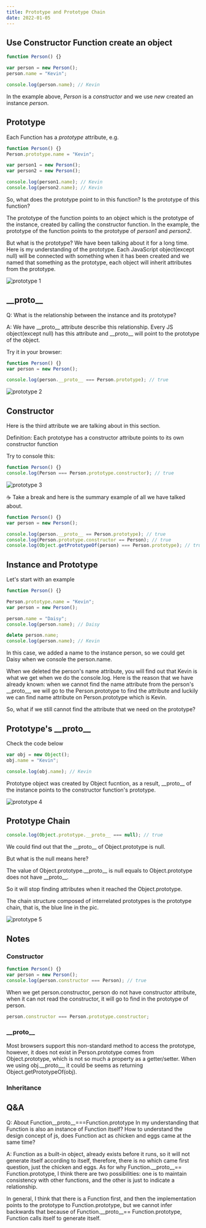 ```yaml
---
title: Prototype and Prototype Chain
date: 2022-01-05
---
```


## Use Constructor Function create an object

```js
function Person() {}

var person = new Person();
person.name = "Kevin";

console.log(person.name); // Kevin
```

In the example above, _Person_ is a _constructor_ and we use _new_ created an instance _person_.

## Prototype

Each Function has a _prototype_ attribute, e.g.

```js
function Person() {}
Person.prototype.name = "Kevin";

var person1 = new Person();
var person2 = new Person();

console.log(person1.name); // Kevin
console.log(person2.name); // Kevin
```

So, what does the prototype point to in this function? Is the prototype of this function?

The prototype of the function points to an object which is the prototype of the instance, created by calling the constructor function. In the example, the prototype of the function points to the prototype of _person1_ and _person2_.

But what is the prototype? We have been talking about it for a long time. Here is my understanding of the prototype. Each JavaScript object(except null) will be connected with something when it has been created and we named that something as the prototype, each object will inherit attributes from the prototype.

![prototype 1](../images/prototype1.png)

## \_\_proto\_\_

Q: What is the relationship between the instance and its prototype?

A: We have \_\_proto\_\_ attribute describe this relationship. Every JS object(except null) has this attribute and \_\_proto\_\_ will point to the prototype of the object.

Try it in your browser:

```js
function Person() {}
var person = new Person();

console.log(person.__proto__ === Person.prototype); // true
```

![prototype 2](../images/prototype2.png)

## Constructor

Here is the third attribute we are talking about in this section.

Definition: Each prototype has a constructor attribute points to its own constructor function

Try to console this:

```js
function Person() {}
console.log(Person === Person.prototype.constructor); // true
```

![prototype 3](../images/prototype3.png)

☕ Take a break and here is the summary example of all we have talked about.

```js
function Person() {}
var person = new Person();

console.log(person.__proto__ == Person.prototype); // true
console.log(Person.prototype.constructor == Person); // true
console.log(Object.getPrototypeOf(person) === Person.prototype); // true
```

## Instance and Prototype

Let's start with an example

```js
function Person() {}

Person.prototype.name = "Kevin";
var person = new Person();

person.name = "Daisy";
console.log(person.name); // Daisy

delete person.name;
console.log(person.name); // Kevin
```

In this case, we added a name to the instance person, so we could get Daisy when we console the person.name.

When we deleted the person's name attribute, you will find out that Kevin is what we get when we do the console.log. Here is the reason that we have already known: when we cannot find the name attribute from the person's \_\_proto\_\_, we will go to the Person.prototype to find the attribute and luckily we can find name attribute on Person.prototype which is Kevin.

So, what if we still cannot find the attribute that we need on the prototype?

## Prototype's \_\_proto\_\_

Check the code below

```js
var obj = new Object();
obj.name = "Kevin";

console.log(obj.name); // Kevin
```

Prototype object was created by Object fucntion, as a result, \_\_proto\_\_ of the instance points to the constructor function's prototype.

![prototype 4](../images/prototype4.png)

## Prototype Chain

```js
console.log(Object.prototype.__proto__ === null); // true
```

We could find out that the \_\_proto\_\_ of Object.prototype is null.

But what is the null means here?

The value of Object.prototype.\_\_proto\_\_ is null equals to Object.prototype does not have \_\_proto\_\_.

So it will stop finding attributes when it reached the Object.prototype.

The chain structure composed of interrelated prototypes is the prototype chain, that is, the blue line in the pic.

![prototype 5](../images/prototype5.png)

## Notes

### Constructor

```js
function Person() {}
var person = new Person();
console.log(person.constructor === Person); // true
```

When we get person.constructor, person do not have constructor attribute, when it can not read the constructor, it will go to find in the prototype of person.

```js
person.constructor === Person.prototype.constructor;
```

### \_\_proto\_\_

Most browsers support this non-standard method to access the prototype, however, it does not exist in Person.prototype comes from Object.prototype, which is not so much a property as a getter/setter. When we using obj.\_\_proto\_\_, it could be seems as returning Object.getPrototypeOf(obj).

### Inheritance

## Q&A

Q:
About Function\_\_proto\_\_===Function.prototype
In my understanding that Function is also an instance of Function itself? How to understand the design concept of js, does Function act as chicken and eggs came at the same time?

A:
Function as a built-in object, already exists before it runs, so it will not generate itself according to itself, therefore, there is no which came first question, just the chicken and eggs. As for why Function.\_\_proto\_\_== Function.prototype, I think there are two possibilities: one is to maintain consistency with other functions, and the other is just to indicate a relationship.

In general, I think that there is a Function first, and then the implementation points to the prototype to Function.prototype, but we cannot infer backwards that because of Function.\_\_proto\_\_== Function.prototype, Function calls itself to generate itself.
